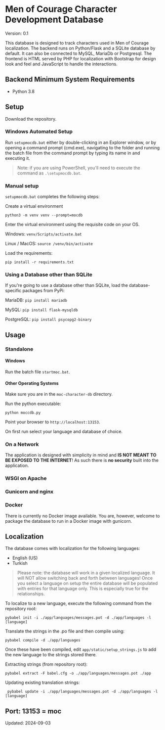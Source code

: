 # Men of Courage Character Development Database

Version: 0.1

This database is designed to track characters used in Men of Courage localization. The backend runs on Python/Flask and a SQLite database by default. It can also be connected to MySQL, MariaDb or Postgresql. The frontend is HTML served by PHP for localization with Bootstrap for design look and feel and JavaScript to handle the interactions.

## Backend Minimum System Requirements

* Python 3.8


## Setup
Download the repository.

### Windows Automated Setup
Run `setupmocdb.bat` either by double-clicking in an Explorer window, or by opening a command prompt (cmd.exe), navigating to the folder and running the batch file from the command prompt by typing its name in and executing it.

> Note: if you are using PowerShell, you'll need to execute the command as `.\setupmocdb.bat`.


### Manual setup
`setupmocdb.bat` completes the following steps:

Create a virtual environment

    python3 -m venv venv --prompt=mocdb

Enter the virtual environment using the requisite code on your OS.

Windows: `venv/Scripts/activate.bat`

Linux / MacOS: `source /venv/bin/activate`

Load the requirements:

    pip install -r requirements.txt


### Using a Database other than SQLite
If you're going to use a database other than SQLite, load the database-specific packages from PyPi:

MariaDB: `pip install mariadb`

MySQL: `pip install flask-mysqldb`

PostgreSQL: `pip install psycopg2-binary`


## Usage
### Standalone
#### Windows
Run the batch file `startmoc.bat`.

#### Other Operating Systems
Make sure you are in the `moc-character-db` directory.

Run the python executable:

    python moccdb.py

Point your browser to `http://localhost:13153`.

On first run select your language and database of choice.

### On a Network
The application is designed with simplicity in mind and **IS NOT MEANT TO BE EXPOSED TO THE INTERNET**! As such there is **no security** built into the application. 

### WSGI on Apache


### Gunicorn and nginx


### Docker
There is currently no Docker image available. You are, however, welcome to package the database to run in a Docker image with gunicorn.


## Localization
The database comes with localization for the following languages:

* English (US)
* Turkish

> Please note: the database will work in a given localized language. It will NOT allow switching back and forth between languages! Once you select a language on setup the entire database will be populated with entries for that language only. This is especially true for the relationships.

To localize to a new language, execute the following command from the repository root:

    pybabel init -i ./app/languages/messages.pot -d ./app/languages -l [language]

Translate the strings in the .po file and then compile using:

    pybabel compile -d ./app/languages


Once these have been compiled, edit `app/static/setup_strings.js` to add the new language to the strings stored there.

Extracting strings (from repository root):
    
    pybabel extract -F babel.cfg -o ./app/languages/messages.pot ./app

Updating existing translation strings:

     pybabel update -i ./app/languages/messages.pot -d ./app/languages -l [language]

Port: 13153 = moc
---
Updated: 2024-09-03